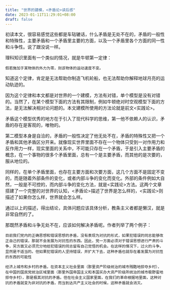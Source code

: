 ```yaml
---
title: "世界的建模，<矛盾论>读后感"
date: 2023-01-11T11:29:01+08:00
draft: false
---
```


初读本文，很容易感觉这些都是车轱辘话，什么矛盾是无处不在的，矛盾的一般性和特殊性，主要矛盾和一个矛盾里主要的方面，以及一个矛盾里各个方面的同一性和斗争性。说了跟没说一样。

理科知识里面有一个类似的情况，就是牛顿第一定律：

`假若施加于某物体的外力为零，则该物体的运动速度不变。`

知道这个定律，肯定是无法帮助你制造飞机轮船，也无法帮助你解释地球月亮的运动轨迹的。

因为这个定律和本文都是对世界的一个建模，方法有对错，单个模型是没有对错的。当然了，在某个模型下面的方法有其限制，例如牛顿绝对时空观模型下面的方法，是无法解决相对论问题的。本文建模所使用的方法论就是前文<实践论>。

矛盾这个模型优秀的地方在于引入了现代科学的思维，第一他不依赖人的认识，矛盾的存在是客观的，唯物的。

第二模型本身是自洽的，矛盾的一般性决定了他无处不在，矛盾的特殊性又把一个矛盾和其他矛盾区分开来。就像现实世界里面不存在一个物体只受到一对作用力和反作用力一样，现实里面的关系中，不可能只存在一个矛盾，于是引入主要矛盾的概念，在一个事物的很多个矛盾里面，总有一个是主要矛盾，而其他的是次要的，服从地位的。

同样的，在单个矛盾里面，也存在主要方面和次要方面，这几个方面不是固定不变的，而是随着外部条件的变化，或者内部斗争的变化而变化。外部的条件例如大自然，一般是不可控的，而内部斗争的变化方法，就是<实践论>方法。这两个文章搭建了一个完整的对世界的认知，<矛盾论>描述了世界是怎么样的，<实践论>则描述了如果你怎么样，世界就会怎么样。

通过以上的描述，得出结论，具体问题应该具体分析，教条主义者都是懒汉，就是非常自然的了。

那既然矛盾和斗争无处不在，应该如何解决矛盾呢。作者列举了两个例子：

`目前我们党内的正确思想和错误思想的矛盾，没有表现为对抗的形式，如果犯错误的同志能够改正自己的错误，那就不会发展为对抗性的东西。因此，党一方面必须对于错误思想进行严肃的斗争，另方面又必须充分地给犯错误的同志留有自己觉悟的机会。在这样的情况下，过火的斗争，显然是不适当的。但如果犯错误的人坚持错误，并扩大下去，这种矛盾也就存在着发展为对抗性的东西的可能性`

`经济上城市和乡村的矛盾，在资本主义社会里面（那里资产阶级统治的城市残酷地掠夺乡村），在中国的国民党统治区域里面（那里外国帝国主义和本国买办大资产阶级所统治的城市极野蛮地掠夺乡村），那是极其对抗的矛盾。但在社会主义国家里面，在我们的革命根据地里面，这种对抗的矛盾就变为非对抗的矛盾，而当到达共产主义社会的时候，这种矛盾就会消灭。`
